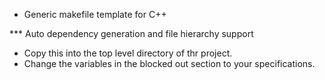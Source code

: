 * Generic makefile template for C++

*** Auto dependency generation and file hierarchy support

- Copy this into the top level directory of thr project.
- Change the variables in the blocked out section to your specifications.
